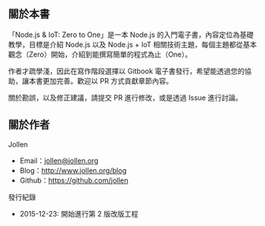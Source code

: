 ## 關於本書

「Node.js & IoT: Zero to One」是一本 Node.js 的入門電子書，內容定位為基礎教學，目標是介紹 Node.js 以及 Node.js + IoT 相關技術主題，每個主題都從基本觀念（Zero）開始，介紹到能撰寫簡單的程式為止（One）。

作者才疏學淺，因此在寫作階段選擇以 Gitbook 電子書發行，希望能透過您的協助，讓本書更加完善。歡迎以 PR 方式貢獻章節內容。

關於勘誤，以及修正建議，請提交 PR 進行修改，或是透過 Issue 進行討論。

## 關於作者

Jollen

 * Email：<jollen@jollen.org> 
 * Blog：http://www.jollen.org/blog
 * Github：https://github.com/jollen

發行紀錄

* 2015-12-23: 開始進行第 2 版改版工程